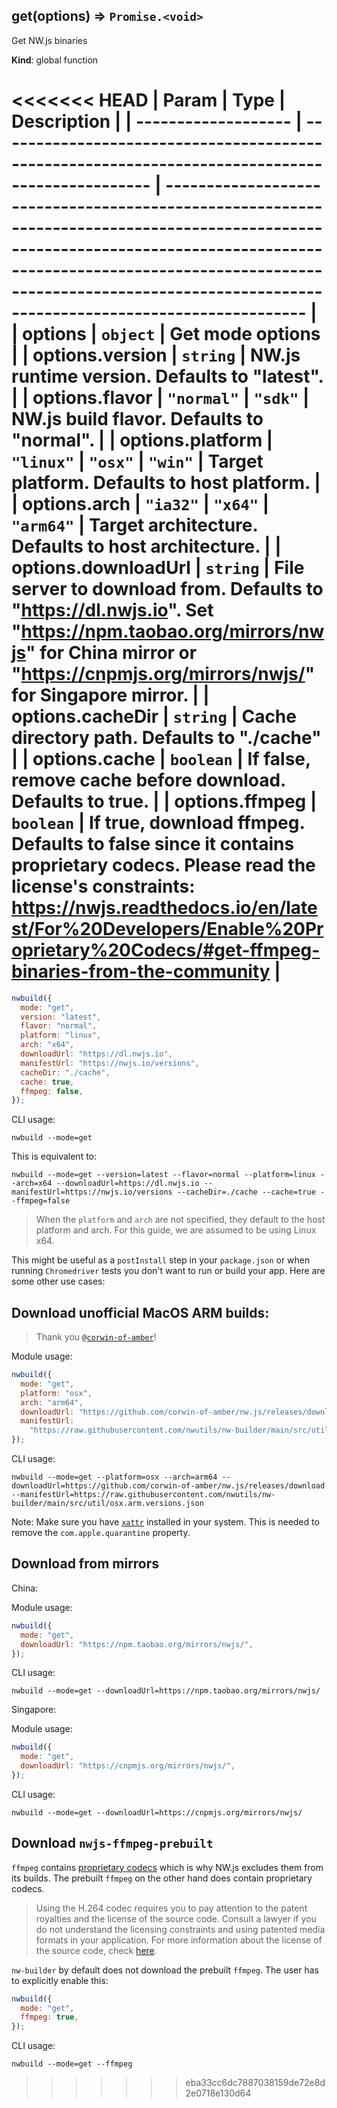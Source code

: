 <a name="get"></a>

## get(options) ⇒ <code>Promise.&lt;void&gt;</code>

Get NW.js binaries

**Kind**: global function

<<<<<<< HEAD
| Param               | Type                                                                                            | Description                                                                                                                                                                                                                                           |
| ------------------- | ----------------------------------------------------------------------------------------------- | ----------------------------------------------------------------------------------------------------------------------------------------------------------------------------------------------------------------------------------------------------- |
| options             | <code>object</code>                                                                             | Get mode options                                                                                                                                                                                                                                      |
| options.version     | <code>string</code>                                                                             | NW.js runtime version. Defaults to "latest".                                                                                                                                                                                                          |
| options.flavor      | <code>&quot;normal&quot;</code> \| <code>&quot;sdk&quot;</code>                                 | NW.js build flavor. Defaults to "normal".                                                                                                                                                                                                             |
| options.platform    | <code>&quot;linux&quot;</code> \| <code>&quot;osx&quot;</code> \| <code>&quot;win&quot;</code>  | Target platform. Defaults to host platform.                                                                                                                                                                                                           |
| options.arch        | <code>&quot;ia32&quot;</code> \| <code>&quot;x64&quot;</code> \| <code>&quot;arm64&quot;</code> | Target architecture. Defaults to host architecture.                                                                                                                                                                                                   |
| options.downloadUrl | <code>string</code>                                                                             | File server to download from. Defaults to "https://dl.nwjs.io". Set "https://npm.taobao.org/mirrors/nwjs" for China mirror or "https://cnpmjs.org/mirrors/nwjs/" for Singapore mirror.                                                                |
| options.cacheDir    | <code>string</code>                                                                             | Cache directory path. Defaults to "./cache"                                                                                                                                                                                                           |
| options.cache       | <code>boolean</code>                                                                            | If false, remove cache before download. Defaults to true.                                                                                                                                                                                             |
| options.ffmpeg      | <code>boolean</code>                                                                            | If true, download ffmpeg. Defaults to false since it contains proprietary codecs. Please read the license's constraints: https://nwjs.readthedocs.io/en/latest/For%20Developers/Enable%20Proprietary%20Codecs/#get-ffmpeg-binaries-from-the-community |
=======
```javascript
nwbuild({
  mode: "get",
  version: "latest",
  flavor: "normal",
  platform: "linux",
  arch: "x64",
  downloadUrl: "https://dl.nwjs.io",
  manifestUrl: "https://nwjs.io/versions",
  cacheDir: "./cache",
  cache: true,
  ffmpeg: false,
});
```

CLI usage:

```shell
nwbuild --mode=get
```

This is equivalent to:

```shell
nwbuild --mode=get --version=latest --flavor=normal --platform=linux --arch=x64 --downloadUrl=https://dl.nwjs.io --manifestUrl=https://nwjs.io/versions --cacheDir=./cache --cache=true --ffmpeg=false
```

> When the `platform` and `arch` are not specified, they default to the host platform and arch. For this guide, we are assumed to be using Linux x64.

This might be useful as a `postInstall` step in your `package.json` or when running `Chromedriver` tests you don't want to run or build your app. Here are some other use cases:

## Download unofficial MacOS ARM builds:

> Thank you [`@corwin-of-amber`](https://github.com/corwin-of-amber/)!

Module usage:

```javascript
nwbuild({
  mode: "get",
  platform: "osx",
  arch: "arm64",
  downloadUrl: "https://github.com/corwin-of-amber/nw.js/releases/download",
  manifestUrl:
    "https://raw.githubusercontent.com/nwutils/nw-builder/main/src/util/osx.arm.versions.json",
});
```

CLI usage:

```shell
nwbuild --mode=get --platform=osx --arch=arm64 --downloadUrl=https://github.com/corwin-of-amber/nw.js/releases/download --manifestUrl=https://raw.githubusercontent.com/nwutils/nw-builder/main/src/util/osx.arm.versions.json
```

Note: Make sure you have [`xattr`](https://ss64.com/osx/xattr.html) installed in your system. This is needed to remove the `com.apple.quarantine` property.

## Download from mirrors

China:

Module usage:

```javascript
nwbuild({
  mode: "get",
  downloadUrl: "https://npm.taobao.org/mirrors/nwjs/",
});
```

CLI usage:

```shell
nwbuild --mode=get --downloadUrl=https://npm.taobao.org/mirrors/nwjs/
```

Singapore:

Module usage:

```javascript
nwbuild({
  mode: "get",
  downloadUrl: "https://cnpmjs.org/mirrors/nwjs/",
});
```

CLI usage:

```shell
nwbuild --mode=get --downloadUrl=https://cnpmjs.org/mirrors/nwjs/
```

## Download `nwjs-ffmpeg-prebuilt`

`ffmpeg` contains [proprietary codecs](https://nwjs.readthedocs.io/en/latest/For%20Developers/Enable%20Proprietary%20Codecs/#get-ffmpeg-binaries-from-the-community) which is why NW.js excludes them from its builds. The prebuilt `ffmpeg` on the other hand does contain proprietary codecs.

> Using the H.264 codec requires you to pay attention to the patent royalties and the license of the source code. Consult a lawyer if you do not understand the licensing constraints and using patented media formats in your application. For more information about the license of the source code, check [here](https://chromium.googlesource.com/chromium/third_party/ffmpeg.git/+/master/CREDITS.chromium).

`nw-builder` by default does not download the prebuilt `ffmpeg`. The user has to explicitly enable this:

```javascript
nwbuild({
  mode: "get",
  ffmpeg: true,
});
```

CLI usage:

```shell
nwbuild --mode=get --ffmpeg
```
>>>>>>> eba33cc6dc7887038159de72e8d2e0718e130d64
